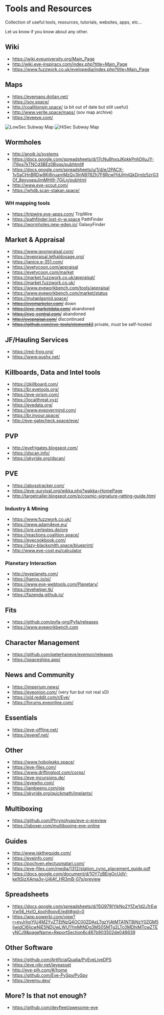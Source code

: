 # Tools and Resources

Collection of useful tools, resources, tutorials, websites, apps, etc...

Let us know if you know about any other.

## Wiki

- https://wiki.eveuniversity.org/Main_Page 
- http://wiki.eve-inspiracy.com/index.php?title=Main_Page 
- https://www.fuzzwork.co.uk/evelopedia/index.php?title=Main_Page 

## Maps

- https://evemaps.dotlan.net/ 
- https://sov.space/
- http://coalitionsin.space/ (a bit out of date but still useful)
- http://www.verite.space/maps/ (sov map archive)
- https://eveeye.com/

![LowSec Subway Map](https://i.imgur.com/Wg1yZla.png)
![HiSec Subway Map](https://i.imgur.com/Fq1tlmq.png)

## Wormholes

 - http://anoik.is/systems
 - https://docs.google.com/spreadsheets/d/17cNu8hxqJKqkkPnhDlIuJY-IT6ps7kTNCd3BEz0Bvqs/pubhtml# 
 - https://docs.google.com/spreadsheets/u/1/d/e/2PACX-1vSaCHnBRDw8Ki6nuamMzQv3InN978Zh7F6RcwlYdJHnlQkDrrdz5zrG3Of_8eoyxeqJimMHt9-7GjLn/pubhtml
 - http://www.eve-scout.com/
 - https://whdb.scan-stakan.space/

### WH mapping tools

 - https://tripwire.eve-apps.com/ TripWire
 - https://pathfinder.lost-in-w.space PathFinder
 - https://wormholes.new-eden.io/ GalaxyFinder

## Market & Appraisal

 - https://www.goonpraisal.com/
 - https://evepraisal.lethaldosage.org/
 - https://janice.e-351.com/
 - https://evetycoon.com/appraisal
 - https://evetycoon.com/market
 - https://market.fuzzwork.co.uk/appraisal/
 - https://market.fuzzwork.co.uk/
 - https://www.eveworkbench.com/tools/appraisal
 - https://www.eveworkbench.com/market/status
 - https://mutaplasmid.space/
 - ~~https://evemarketer.com/~~ down
 - ~~https://eve-marketdata.com/~~ abandoned
 - ~~https://eve-central.com/~~ abandoned
 - ~~http://evepraisal.com/~~ discontinued
 - ~~https://github.com/eve-tools/element43~~ private, must be self-hosted

## JF/Hauling Services

 - https://red-frog.org/
 - https://www.pushx.net/

## Killboards, Data and Intel tools
 - https://zkillboard.com/
 - https://br.evetools.org/
 - https://eve-prism.com/
 - https://localthreat.xyz/
 - https://evedata.org/
 - https://www.eveovermind.com/ 
 - https://br.inyour.space/
 - http://eve-gatecheck.space/eve/

## PVP

 - http://evefrigates.blogspot.com/ 
 - https://dscan.info/
 - https://skyride.org/dscan/

## PVE

- https://abysstracker.com/
- https://eve-survival.org/wikka.php?wakka=HomePage
- http://targetcaller.blogspot.com/p/cosmic-signature-ratting-guide.html

### Industry & Mining

- https://www.fuzzwork.co.uk/
- https://www.adam4eve.eu/ 
- https://ore.cerlestes.de/ore
- https://reactions.coalition.space/
- https://evecookbook.com/
- https://lazy-blacksmith.space/blueprint/
- http://www.eve-cost.eu/calculator

### Planetary Interaction

 - http://eveplanets.com/
 - https://hanns.io/pi/
 - https://www.eve-webtools.com/Planetary/
 - https://evehelper.tk/
 - https://fazenda.github.io/

## Fits

 - https://github.com/pyfa-org/Pyfa/releases 
 - https://www.eveworkbench.com

## Character Management
 -  https://github.com/peterhaneve/evemon/releases 
 -  https://spaceships.app/

## News and Community

 - https://imperium.news/ 
 - https://eveonion.com/ (very fun but not real xD)
 - https://old.reddit.com/r/Eve/
 - https://forums.eveonline.com/ 

## Essentials

 - https://eve-offline.net/
 - https://everef.net/

## Other

 - https://www.hoboleaks.space/
 - https://eve-files.com/
 - https://www.driftingloot.com/corps/
 - https://eve-incursions.de/
 - https://evewho.com/
 - https://jambeeno.com/pje
 - https://skyride.org/quickmath/implants/

## Multiboxing

- https://github.com/Phrynohyas/eve-o-preview
- https://isboxer.com/multiboxing-eve-online

## Guides

- http://www.isktheguide.com/
- https://eveinfo.com/
- https://pochven.electusmatari.com/
- https://eve-files.com/media/1312/station_cyno_placement_guide.pdf
- https://docs.google.com/document/d/1OY7zBEigOcUdV-ke1tSizXAma3v-U4iAf_HR3mB-07s/preview

## Spreadsheets

- https://docs.google.com/spreadsheets/d/15G979IYikNo2YfZw1d2J1rEwVw56_HxIO_kooh9oqvE/edit#gid=0
- https://app.powerbi.com/view?r=eyJrIjoiYjU4M2YyZTEtNzQ4OC00ZDAxLTgzYjAtMTA1NTBjNzY0ZGM5IiwidCI6IjcwNjE5NDUwLWU1YmMtNDg3MS05MTg2LTc0MDhiMTcwZTEyNCJ9&pageName=ReportSection6c487b903502de046639

## Other Software

- https://github.com/ArtificialQualia/PyEveLiveDPS
- https://eve.nikr.net/jeveasset
- http://eve-plh.com/#/home
- https://github.com/Eve-PySpy/PySpy
- https://evemu.dev/

## More? Is that not enough?

- https://github.com/devfleet/awesome-eve